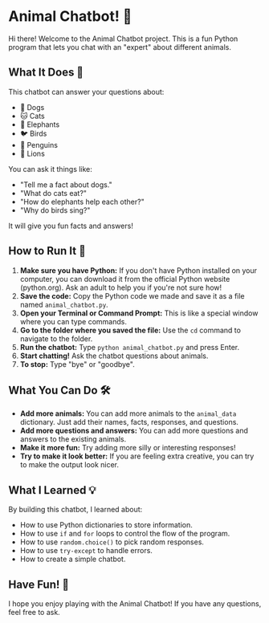 # Animal Chatbot! 🐾

Hi there! Welcome to the Animal Chatbot project. This is a fun Python program that lets you chat with an "expert" about different animals.

## What It Does 🤖

This chatbot can answer your questions about:

* 🐶 Dogs
* 🐱 Cats
* 🐘 Elephants
* 🐦 Birds
* 🐧 Penguins
* 🦁 Lions

You can ask it things like:

* "Tell me a fact about dogs."
* "What do cats eat?"
* "How do elephants help each other?"
* "Why do birds sing?"

It will give you fun facts and answers!

## How to Run It 🚀

1.  **Make sure you have Python:** If you don't have Python installed on your computer, you can download it from the official Python website (python.org). Ask an adult to help you if you're not sure how!
2.  **Save the code:** Copy the Python code we made and save it as a file named `animal_chatbot.py`.
3.  **Open your Terminal or Command Prompt:** This is like a special window where you can type commands.
4.  **Go to the folder where you saved the file:** Use the `cd` command to navigate to the folder.
5.  **Run the chatbot:** Type `python animal_chatbot.py` and press Enter.
6.  **Start chatting!** Ask the chatbot questions about animals.
7.  **To stop:** Type "bye" or "goodbye".

## What You Can Do 🛠️

* **Add more animals:** You can add more animals to the `animal_data` dictionary. Just add their names, facts, responses, and questions.
* **Add more questions and answers:** You can add more questions and answers to the existing animals.
* **Make it more fun:** Try adding more silly or interesting responses!
* **Try to make it look better:** If you are feeling extra creative, you can try to make the output look nicer.

## What I Learned 💡

By building this chatbot, I learned about:

* How to use Python dictionaries to store information.
* How to use `if` and `for` loops to control the flow of the program.
* How to use `random.choice()` to pick random responses.
* How to use `try-except` to handle errors.
* How to create a simple chatbot.

## Have Fun! 🎉

I hope you enjoy playing with the Animal Chatbot! If you have any questions, feel free to ask.
